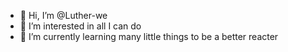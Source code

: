 - 👋 Hi, I’m @Luther-we
- 👀 I’m interested in all I can do
- 🌱 I’m currently learning many little things to be a better reacter

<!---
Luther-we/Luther-we is a ✨ special ✨ repository because its `README.md` (this file) appears on your GitHub profile.
You can click the Preview link to take a look at your changes.
--->
